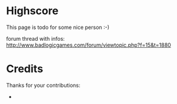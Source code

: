 # Highscore #

This page is todo for some nice person :-)

forum thread with infos:<br />
http://www.badlogicgames.com/forum/viewtopic.php?f=15&t=1880


# Credits #

Thanks for your contributions:

  * 